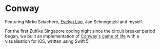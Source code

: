 # Conway

Featuring Mirko Sciachero, [Evelyn Loo](https://github.com/evelynloo), Jan Schnegotzki and myself.

For the first Zuhlke Singapore coding night since the circuit breaker period began, we built an implementation of [Conway's game of life](https://en.wikipedia.org/wiki/Conway%27s_Game_of_Life)
with a visualisation for iOS, written using Swift 5.
